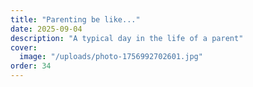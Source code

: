 ```yaml
---
title: "Parenting be like..."
date: 2025-09-04
description: "A typical day in the life of a parent"
cover:
  image: "/uploads/photo-1756992702601.jpg"
order: 34
---
```


